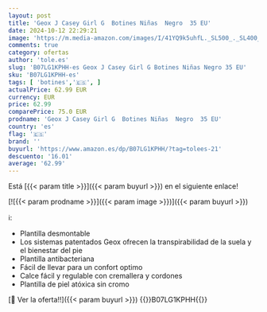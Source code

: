 ```yaml
---
layout: post
title: 'Geox J Casey Girl G  Botines Niñas  Negro  35 EU'
date: 2024-10-12 22:29:21
image: 'https://m.media-amazon.com/images/I/41YQ9k5uhfL._SL500_._SL400_.jpg'
comments: true
category: ofertas
author: 'tole.es'
slug: 'B07LG1KPHH-es Geox J Casey Girl G Botines Niñas Negro 35 EU'
sku: 'B07LG1KPHH-es'
tags: [ 'botines','🇪🇸', ]
actualPrice: 62.99 EUR
currency: EUR
price: 62.99
comparePrice: 75.0 EUR
prodname: 'Geox J Casey Girl G  Botines Niñas  Negro  35 EU'
country: 'es'
flag: '🇪🇸'
brand: ''
buyurl: 'https://www.amazon.es/dp/B07LG1KPHH/?tag=tolees-21'
descuento: '16.01'
average: '62.99'
---
```


Está [{{< param title >}}]({{< param buyurl >}}) en el siguiente enlace!

[![{{< param prodname >}}]({{< param image >}})]({{< param buyurl >}})

ℹ️:

- Plantilla desmontable
- Los sistemas patentados Geox ofrecen la transpirabilidad de la suela y el bienestar del pie
- Plantilla antibacteriana
- Fácil de llevar para un confort optimo
- Calce fácil y regulable con cremallera y cordones
- Plantilla de piel atóxica sin cromo

[🛒 Ver la oferta!!]({{< param buyurl >}})
{{<world>}}B07LG1KPHH{{</world>}}

